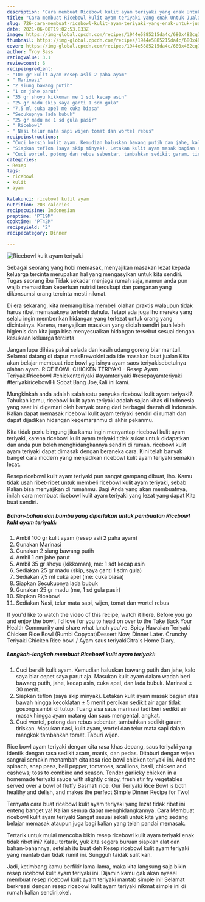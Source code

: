 ```yaml
---
description: "Cara membuat Ricebowl kulit ayam teriyaki yang enak Untuk Jualan"
title: "Cara membuat Ricebowl kulit ayam teriyaki yang enak Untuk Jualan"
slug: 726-cara-membuat-ricebowl-kulit-ayam-teriyaki-yang-enak-untuk-jualan
date: 2021-06-08T19:02:53.833Z
image: https://img-global.cpcdn.com/recipes/1944e5885215da4c/680x482cq70/ricebowl-kulit-ayam-teriyaki-foto-resep-utama.jpg
thumbnail: https://img-global.cpcdn.com/recipes/1944e5885215da4c/680x482cq70/ricebowl-kulit-ayam-teriyaki-foto-resep-utama.jpg
cover: https://img-global.cpcdn.com/recipes/1944e5885215da4c/680x482cq70/ricebowl-kulit-ayam-teriyaki-foto-resep-utama.jpg
author: Troy Bass
ratingvalue: 3.1
reviewcount: 6
recipeingredient:
- "100 gr kulit ayam resep asli 2 paha ayam"
- " Marinasi"
- "2 siung bawang putih"
- "1 cm jahe parut"
- "35 gr shoyu kikkoman me 1 sdt kecap asin"
- "25 gr madu skip saya ganti 1 sdm gula"
- "7,5 ml cuka apel me cuka biasa"
- "Secukupnya lada bubuk"
- "25 gr madu me 1 sd gula pasir"
- " Ricebowl"
- " Nasi telur mata sapi wijen tomat dan wortel rebus"
recipeinstructions:
- "Cuci bersih kulit ayam. Kemudian haluskan bawang putih dan jahe, kalo saya biar cepet saya parut aja. Masukan kulit ayam dalam wadah beri bawang putih, jahe, kecap asin, cuka apel, dan lada bubuk. Marinasi ± 30 menit."
- "Siapkan teflon (saya skip minyak). Letakan kulit ayam masak bagian atas bawah hingga kecoklatan ± 5 menit percikan sedikit air agar tidak gosong sambil di tutup. Tuang sisa saus marinasi tadi beri sedikit air masak hingga ayam matang dan saus mengental, angkat."
- "Cuci wortel, potong dan rebus sebentar, tambahkan sedikit garam, tiriskan. Masukan nasi, kulit ayam, wortel dan telur mata sapi dalam mangkok tambahkan tomat. Taburi wijen."
categories:
- Resep
tags:
- ricebowl
- kulit
- ayam

katakunci: ricebowl kulit ayam 
nutrition: 208 calories
recipecuisine: Indonesian
preptime: "PT19M"
cooktime: "PT42M"
recipeyield: "2"
recipecategory: Dinner

---
```



![Ricebowl kulit ayam teriyaki](https://img-global.cpcdn.com/recipes/1944e5885215da4c/680x482cq70/ricebowl-kulit-ayam-teriyaki-foto-resep-utama.jpg)

Sebagai seorang yang hobi memasak, menyajikan masakan lezat kepada keluarga tercinta merupakan hal yang mengasyikan untuk kita sendiri. Tugas seorang ibu Tidak sekadar menjaga rumah saja, namun anda pun wajib memastikan keperluan nutrisi tercukupi dan panganan yang dikonsumsi orang tercinta mesti nikmat.

Di era  sekarang, kita memang bisa membeli olahan praktis walaupun tidak harus ribet memasaknya terlebih dahulu. Tetapi ada juga lho mereka yang selalu ingin memberikan hidangan yang terlezat untuk orang yang dicintainya. Karena, menyajikan masakan yang diolah sendiri jauh lebih higienis dan kita juga bisa menyesuaikan hidangan tersebut sesuai dengan kesukaan keluarga tercinta. 

Jangan lupa dihias pakai selada dan kasih udang goreng biar mantull. Selamat datang di dapur masBrewokIni ada ide masakan buat jualan Kita akan belajar membuat rice bowl yg isinya ayam saos teriyakisebetulnya olahan ayam. RICE BOWL CHICKEN TERIYAKI - Resep Ayam Teriyaki#ricebowl #chickenteriyaki #ayamteriyaki #resepayamteriyaki #teriyakiricebowlHi Sobat Bang Joe,Kali ini kami.

Mungkinkah anda adalah salah satu penyuka ricebowl kulit ayam teriyaki?. Tahukah kamu, ricebowl kulit ayam teriyaki adalah sajian khas di Indonesia yang saat ini digemari oleh banyak orang dari berbagai daerah di Indonesia. Kalian dapat memasak ricebowl kulit ayam teriyaki sendiri di rumah dan dapat dijadikan hidangan kegemaranmu di akhir pekanmu.

Kita tidak perlu bingung jika kamu ingin menyantap ricebowl kulit ayam teriyaki, karena ricebowl kulit ayam teriyaki tidak sukar untuk didapatkan dan anda pun boleh menghidangkannya sendiri di rumah. ricebowl kulit ayam teriyaki dapat dimasak dengan beraneka cara. Kini telah banyak banget cara modern yang menjadikan ricebowl kulit ayam teriyaki semakin lezat.

Resep ricebowl kulit ayam teriyaki pun sangat gampang dibuat, lho. Kamu tidak usah ribet-ribet untuk membeli ricebowl kulit ayam teriyaki, sebab Kalian bisa menyajikan di rumahmu. Bagi Anda yang akan membuatnya, inilah cara membuat ricebowl kulit ayam teriyaki yang lezat yang dapat Kita buat sendiri.

<!--inarticleads1-->

##### Bahan-bahan dan bumbu yang diperlukan untuk pembuatan Ricebowl kulit ayam teriyaki:

1. Ambil 100 gr kulit ayam (resep asli 2 paha ayam)
1. Gunakan  Marinasi
1. Gunakan 2 siung bawang putih
1. Ambil 1 cm jahe parut
1. Ambil 35 gr shoyu (kikkoman), me: 1 sdt kecap asin
1. Sediakan 25 gr madu (skip, saya ganti 1 sdm gula)
1. Sediakan 7,5 ml cuka apel (me: cuka biasa)
1. Siapkan Secukupnya lada bubuk
1. Gunakan 25 gr madu (me, 1 sd gula pasir)
1. Siapkan  Ricebowl
1. Sediakan  Nasi, telur mata sapi, wijen, tomat dan wortel rebus


If you&#39;d like to watch the video of this recipe, watch it here. Before you go and enjoy the bowl, I&#39;d love for you to head on over to the Take Back Your Health Community and share what lunch you&#39;ve. Spicy Hawaiian Teriyaki Chicken Rice Bowl (Rumbi Copycat)Dessert Now, Dinner Later. Crunchy Teriyaki Chicken Rice bowl / Ayam saus teriyakiCitra&#39;s Home Diary. 

<!--inarticleads2-->

##### Langkah-langkah membuat Ricebowl kulit ayam teriyaki:

1. Cuci bersih kulit ayam. Kemudian haluskan bawang putih dan jahe, kalo saya biar cepet saya parut aja. Masukan kulit ayam dalam wadah beri bawang putih, jahe, kecap asin, cuka apel, dan lada bubuk. Marinasi ± 30 menit.
1. Siapkan teflon (saya skip minyak). Letakan kulit ayam masak bagian atas bawah hingga kecoklatan ± 5 menit percikan sedikit air agar tidak gosong sambil di tutup. Tuang sisa saus marinasi tadi beri sedikit air masak hingga ayam matang dan saus mengental, angkat.
1. Cuci wortel, potong dan rebus sebentar, tambahkan sedikit garam, tiriskan. Masukan nasi, kulit ayam, wortel dan telur mata sapi dalam mangkok tambahkan tomat. Taburi wijen.


Rice bowl ayam teriyaki dengan cita rasa khas Jepang, saus teriyaki yang identik dengan rasa sedikit asam, manis, dan pedas. Ditaburi dengan wijen sangrai semakin menambah cita rasa rice bowl chicken teriyaki ini. Add the spinach, snap peas, bell pepper, tomatoes, scallions, basil, chicken and cashews; toss to combine and season. Tender garlicky chicken in a homemade teriyaki sauce with slightly crispy, fresh stir fry vegetables served over a bowl of fluffy Basmati rice. Our Teriyaki Rice Bowl is both healthy and delish, and makes the perfect Simple Dinner Recipe for Two! 

Ternyata cara buat ricebowl kulit ayam teriyaki yang lezat tidak ribet ini enteng banget ya! Kalian semua dapat menghidangkannya. Cara Membuat ricebowl kulit ayam teriyaki Sangat sesuai sekali untuk kita yang sedang belajar memasak ataupun juga bagi kalian yang telah pandai memasak.

Tertarik untuk mulai mencoba bikin resep ricebowl kulit ayam teriyaki enak tidak ribet ini? Kalau tertarik, yuk kita segera buruan siapkan alat dan bahan-bahannya, setelah itu buat deh Resep ricebowl kulit ayam teriyaki yang mantab dan tidak rumit ini. Sungguh taidak sulit kan. 

Jadi, ketimbang kamu berfikir lama-lama, maka kita langsung saja bikin resep ricebowl kulit ayam teriyaki ini. Dijamin kamu gak akan nyesel membuat resep ricebowl kulit ayam teriyaki mantab simple ini! Selamat berkreasi dengan resep ricebowl kulit ayam teriyaki nikmat simple ini di rumah kalian sendiri,oke!.

